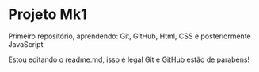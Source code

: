 # Projeto Mk1
 Primeiro repositório, aprendendo: Git, GitHub, Html, CSS e posteriormente JavaScript

 Estou editando o readme.md, isso é legal Git e GitHub estão de parabéns!
